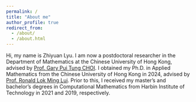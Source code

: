 ```yaml
---
permalink: /
title: "About me"
author_profile: true
redirect_from: 
  - /about/
  - /about.html
---
```

Hi, my name is Zhiyuan Lyu. I am now a postdoctoral researcher in the Department of Mathematics at the Chinese University of Hong Kong, advised by [Prof. Gary Pui Tung CHOI](https://www.math.cuhk.edu.hk/~ptchoi/). I obtained my  Ph.D. in Applied Mathematics from the Chinese University of Hong Kong in 2024, advised by [Prof. Ronald Lok Ming Lui](http://lokminglui.com/). Prior to this, I received my master’s and bachelor’s degrees in Computational Mathematics from Harbin Institute of Technology in 2021 and 2019, respectively.

